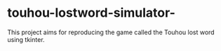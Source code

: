 # touhou-lostword-simulator-
This project aims for reproducing the game called the Touhou lost word using tkinter.
